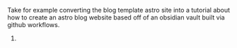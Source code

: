 Take for example converting the blog template astro site into a tutorial about how to create an astro blog website based off of an obsidian vault built via github workflows.

1. 